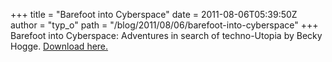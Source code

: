 +++
title = "Barefoot into Cyberspace"
date = 2011-08-06T05:39:50Z
author = "typ_o"
path = "/blog/2011/08/06/barefoot-into-cyberspace"
+++
Barefoot into Cyberspace: Adventures in search of techno-Utopia by Becky
Hogge. [Download here.](https://barefootintocyberspace.com/book/)
